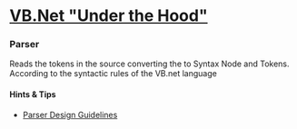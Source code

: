 # [VB.Net "Under the Hood"](README.md)    
### Parser

Reads the tokens in the source converting the to Syntax Node and Tokens.
According to the syntactic rules of the VB.net language

#### Hints & Tips

  * [Parser Design Guidelines](https://github.com/dotnet/roslyn/blob/master/docs/compilers/Design/Parser.md)